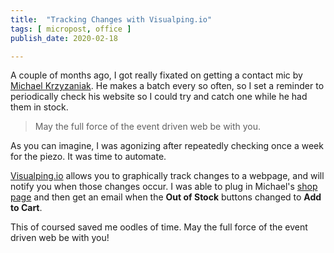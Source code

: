 ```yaml
---
title:  "Tracking Changes with Visualping.io"
tags: [ micropost, office ]
publish_date: 2020-02-18

---
```


A couple of months ago, I got really fixated on getting a contact mic by
[Michael Krzyzaniak](https://michaelkrzyzaniak.com/). He makes a batch every so
often, so I set a reminder to periodically check his website so I could try and
catch one while he had them in stock.

> May the full force of the event driven web be with you.

As you can imagine, I was agonizing after repeatedly checking once a week for
the piezo. It was time to automate.

[Visualping.io](https://visualping.io) allows you to graphically track changes
to a webpage, and will notify you when those changes occur. I was able to plug
in Michael's [shop page](https://michaelkrzyzaniak.com/marshmallow/shop.php) and
then get an email when the **Out of Stock** buttons changed to **Add to Cart**.

This of coursed saved me oodles of time. May the full force of the event driven
web be with you!
